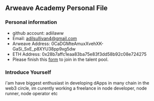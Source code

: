 ## Arweave Academy Personal File

### Personal information

- github account: adiilaww
- Email: adilsullivan4@gmail.com
- Arweave Address: 0CaDGMteAmuxXvehXK-GaSi_SxE_p8XYU38pp9xg5dw
- ETH Address: 0x28b7affc1eaa83ba75e83f3dd58b92c08e724275
- Please finish this [form](https://docs.google.com/forms/d/e/1FAIpQLSfWA5fIIcBgmRppm3jNz5vmf9Mai_QMVil-2pO4r7YKn_Zhtw/viewform?usp=sf_link) to join in the talent pool.


### Introduce Yourself
 i'am have biggest enthusiast in developing dApps in many chain in the web3 circle, im curently working a freelance in node developer, node runner, node operator etc


